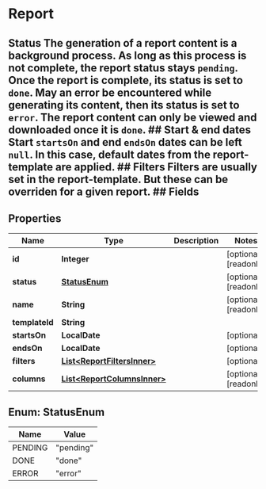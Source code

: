 

# Report

## Status  The generation of a report content is a background process. As long as this process is not complete, the report status stays `pending`. Once the report is complete, its status is set to `done`. May an error be encountered while generating its content, then its status is set to `error`.  The report content can only be viewed and downloaded once it is `done`.  ## Start & end dates  Start `startsOn` and end `endsOn` dates can be left `null`. In this case, default dates from the report-template are applied.  ## Filters  Filters are usually set in the report-template. But these can be overriden for a given report.  ## Fields

## Properties

| Name | Type | Description | Notes |
|------------ | ------------- | ------------- | -------------|
|**id** | **Integer** |  |  [optional] [readonly] |
|**status** | [**StatusEnum**](#StatusEnum) |  |  [optional] [readonly] |
|**name** | **String** |  |  [optional] [readonly] |
|**templateId** | **String** |  |  |
|**startsOn** | **LocalDate** |  |  [optional] |
|**endsOn** | **LocalDate** |  |  [optional] |
|**filters** | [**List&lt;ReportFiltersInner&gt;**](ReportFiltersInner.md) |  |  [optional] |
|**columns** | [**List&lt;ReportColumnsInner&gt;**](ReportColumnsInner.md) |  |  [optional] [readonly] |



## Enum: StatusEnum

| Name | Value |
|---- | -----|
| PENDING | &quot;pending&quot; |
| DONE | &quot;done&quot; |
| ERROR | &quot;error&quot; |




